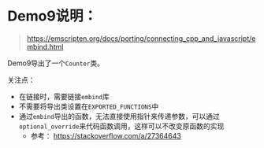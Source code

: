 # Demo9说明：

> https://emscripten.org/docs/porting/connecting_cpp_and_javascript/embind.html

Demo9导出了一个`Counter`类。

关注点：
- 在链接时，需要链接`embind`库
- 不需要将导出类设置在`EXPORTED_FUNCTIONS`中
- 通过`embind`导出的函数，无法直接使用指针来传递参数，可以通过`optional_override`来代码函数调用，这样可以不改变原函数的实现
  - 参考： https://stackoverflow.com/a/27364643
